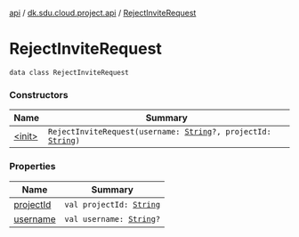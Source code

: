 [api](../../index.md) / [dk.sdu.cloud.project.api](../index.md) / [RejectInviteRequest](./index.md)

# RejectInviteRequest

`data class RejectInviteRequest`

### Constructors

| Name | Summary |
|---|---|
| [&lt;init&gt;](-init-.md) | `RejectInviteRequest(username: `[`String`](https://kotlinlang.org/api/latest/jvm/stdlib/kotlin/-string/index.html)`?, projectId: `[`String`](https://kotlinlang.org/api/latest/jvm/stdlib/kotlin/-string/index.html)`)` |

### Properties

| Name | Summary |
|---|---|
| [projectId](project-id.md) | `val projectId: `[`String`](https://kotlinlang.org/api/latest/jvm/stdlib/kotlin/-string/index.html) |
| [username](username.md) | `val username: `[`String`](https://kotlinlang.org/api/latest/jvm/stdlib/kotlin/-string/index.html)`?` |
